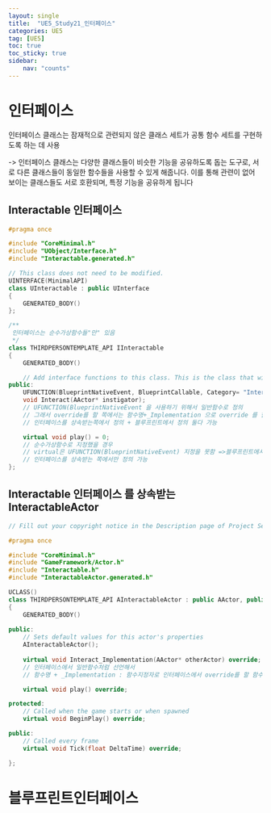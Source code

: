 ```yaml
---
layout: single
title:  "UE5_Study21_인터페이스"
categories: UE5
tag: [UE5]
toc: true
toc_sticky: true
sidebar:
    nav: "counts"
---
```


# 인터페이스
인터페이스 클래스는 잠재적으로 관련되지 않은 클래스 세트가 공통 함수 세트를 구현하도록 하는 데 사용

-> 인터페이스 클래스는 다양한 클래스들이 비슷한 기능을 공유하도록 돕는 도구로, 
서로 다른 클래스들이 동일한 함수들을 사용할 수 있게 해줍니다. 
이를 통해 관련이 없어 보이는 클래스들도 서로 호환되며, 특정 기능을 공유하게 됩니다

## Interactable 인터페이스

```cpp
#pragma once

#include "CoreMinimal.h"
#include "UObject/Interface.h"
#include "Interactable.generated.h"

// This class does not need to be modified.
UINTERFACE(MinimalAPI)
class UInteractable : public UInterface
{
	GENERATED_BODY()
};

/**
 인터페이스는 순수가상함수들"만" 있음
 */
class THIRDPERSONTEMPLATE_API IInteractable
{
	GENERATED_BODY()

	// Add interface functions to this class. This is the class that will be inherited to implement this interface.
public:
	UFUNCTION(BlueprintNativeEvent, BlueprintCallable, Category= "Interactable")
	void Interact(AActor* instigator);
	// UFUNCTION(BlueprintNativeEvent 을 사용하기 위해서 일반함수로 정의
	// 그래서 override를 할 쪽에서는 함수명+_Implementation 으로 override 를 함 
	// 인터페이스를 상속받는쪽에서 정의 + 블루프린트에서 정의 둘다 가능 

	virtual void play() = 0;
	// 순수가상함수로 지정했을 경우
	// virtual은 UFUNCTION(BlueprintNativeEvent) 지정을 못함 =>블루프린트에서 정의를 못함
	// 인터페이스를 상속받는 쪽에서만 정의 가능 
};

```

## Interactable 인터페이스 를 상속받는 InteractableActor
   
```cpp
// Fill out your copyright notice in the Description page of Project Settings.

#pragma once

#include "CoreMinimal.h"
#include "GameFramework/Actor.h"
#include "Interactable.h"
#include "InteractableActor.generated.h"

UCLASS()
class THIRDPERSONTEMPLATE_API AInteractableActor : public AActor, public IInteractable
{
	GENERATED_BODY()
	
public:	
	// Sets default values for this actor's properties
	AInteractableActor();
	
	virtual void Interact_Implementation(AActor* otherActor) override;
	// 인터페이스에서 일반함수처럼 선언해서 
	// 함수명 + _Implementation : 함수지정자로 인터페이스에서 override를 할 함수를 찾아야됨 

	virtual void play() override;

protected:
	// Called when the game starts or when spawned
	virtual void BeginPlay() override;

public:	
	// Called every frame
	virtual void Tick(float DeltaTime) override;

};

```

# 블루프린트인터페이스


